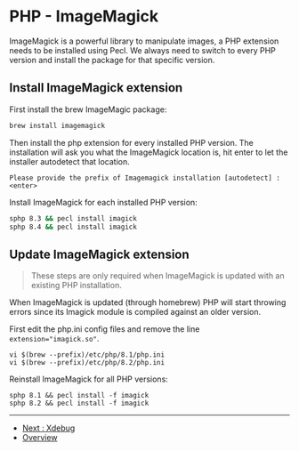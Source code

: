 # PHP - ImageMagick

ImageMagick is a powerful library to manipulate images, a PHP extension needs
to be installed using Pecl. We always need to switch to every PHP
version and install the package for that specific version.

## Install ImageMagick extension

First install the brew ImageMagic package:

```bash
brew install imagemagick
```

Then install the php extension for every installed PHP version.
The installation will ask you what the ImageMagick location is, hit enter to let
the installer autodetect that location.

```
Please provide the prefix of Imagemagick installation [autodetect] : <enter>
```

Install ImageMagick for each installed PHP version:

```bash
sphp 8.3 && pecl install imagick
sphp 8.4 && pecl install imagick
```

## Update ImageMagick extension

> These steps are only required when ImageMagick is updated with an existing PHP
> installation.

When ImageMagick is updated (through homebrew) PHP will start throwing errors
since its Imagick module is compiled against an older version.

First edit the php.ini config files and remove the line
`extension="imagick.so"`.

```
vi $(brew --prefix)/etc/php/8.1/php.ini
vi $(brew --prefix)/etc/php/8.2/php.ini
```

Reinstall ImageMagick for all PHP versions:

```
sphp 8.1 && pecl install -f imagick
sphp 8.2 && pecl install -f imagick
```

---

* [Next : Xdebug](PHP-Xdebug.md)
* [Overview](../README.md)
